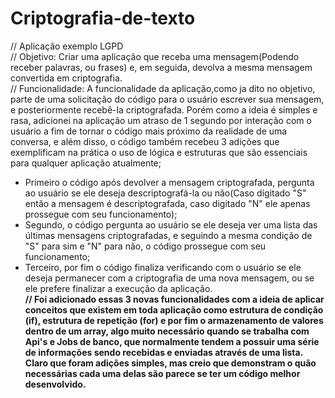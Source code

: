 # Criptografia-de-texto

// Aplicação exemplo LGPD </br> 
// Objetivo: Criar uma aplicação que receba uma mensagem(Podendo receber palavras, ou frases) e, em seguida, devolva a mesma mensagem convertida em criptografia. </br>
// Funcionalidade: A funcionalidade da aplicação,como ja dito no objetivo, parte de uma solicitação do código para o usuário escrever sua mensagem, e posteriormente recebê-la criptografada. Porém como a ideia é simples e rasa, adicionei na aplicação um atraso de 1 segundo por interação com o usuário a fim de tornar o código mais próximo da realidade de uma conversa, e além disso, o código também recebeu 3 adições que exemplificam na prática o uso de lógica e estruturas que são essenciais para qualquer aplicação atualmente; </br>
- Primeiro o código após devolver a mensagem criptografada, pergunta ao usuário se ele deseja descriptografá-la ou não(Caso digitado "S" então a mensagem é descriptografada, caso digitado "N" ele apenas prossegue com seu funcionamento); 
- Segundo, o código pergunta ao usuário se ele deseja ver uma lista das últimas mensagens criptografadas, e seguindo a mesma condição de "S" para sim e "N" para não, o código prossegue com seu funcionamento;
- Terceiro, por fim o código finaliza verificando com o usuário se ele deseja permanecer com a criptografia de uma nova mensagem, ou se ele prefere finalizar a execução da aplicação. </br>
<strong>// Foi adicionado essas 3 novas funcionalidades com a ideia de aplicar conceitos que existem em toda aplicação como estrutura de condição (if), estrutura de repetição (for) e por fim o armazenamento de valores dentro de um array, algo muito necessário quando se trabalha com Api's e Jobs de banco, que normalmente tendem a possuir uma série de informações sendo recebidas e enviadas através de uma lista. Claro que foram adições simples, mas creio que demonstram o quão necessárias cada uma delas são parece se ter um código melhor desenvolvido.</strong>
